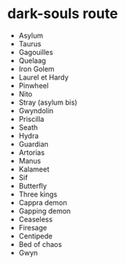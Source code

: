 dark-souls route
==========
- Asylum
- Taurus
- Gagouilles
- Quelaag
- Iron Golem
- Laurel et Hardy
- Pinwheel
- Nito
- Stray (asylum bis)
- Gwyndolin
- Priscilla
- Seath
- Hydra
- Guardian
- Artorias
- Manus
- Kalameet
- Sif
- Butterfly
- Three kings
- Cappra demon
- Gapping demon
- Ceaseless
- Firesage
- Centipede
- Bed of chaos
- Gwyn
